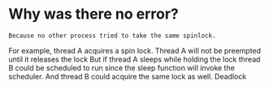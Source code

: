 Why was there no error?
=======================
	Because no other process tried to take the same spinlock.

For example, 
	thread A acquires a spin lock.
	Thread A will not be preempted until it releases the lock
	 But if thread A sleeps while holding the lock
	thread B could be scheduled to run since the sleep function will invoke the scheduler. 
	And thread B could acquire the same lock as well.
	Deadlock
	


